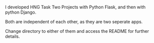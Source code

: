 I developed HNG Task Two Projects with Python Flask, and then with python Django.

Both are independent of each other, as they are two seperate apps.

Change directory to either of them and access the README for further details.
